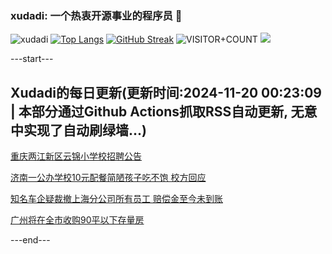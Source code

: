 ### xudadi: 一个热衷开源事业的程序员 👋

![xudadi](https://github-readme-stats-git-masterorgs-github-readme-stats-team.vercel.app/api?username=xudadi)
[![Top Langs](https://github-readme-stats.vercel.app/api/top-langs/?username=xudadi)](https://github.com/anuraghazra/github-readme-stats)
[![GitHub Streak](https://streak-stats.demolab.com?user=xudadi&locale=zh_Hans)](https://git.io/streak-stats)
![VISITOR+COUNT](https://komarev.com/ghpvc/?username=xudadi&label=VISITOR+COUNT)
![](https://raw.githubusercontent.com/xudadi/xudadi/main/assets/github-contribution-grid-snake.svg)


---start---

## Xudadi的每日更新(更新时间:2024-11-20 00:23:09 | 本部分通过Github Actions抓取RSS自动更新, 无意中实现了自动刷绿墙...)

[重庆两江新区云锦小学校招聘公告](https://www.gongkaoleida.com/article/2199873)

[济南一公办学校10元配餐简陋孩子吃不饱 校方回应](https://m.163.com/news/article/JHCN25QM053469LG.html)

[知名车企疑裁撤上海分公司所有员工 赔偿金至今未到账](https://m.163.com/news/article/JHCM9E0G0512B07B.html)

[广州将在全市收购90平以下存量房](https://m.163.com/news/article/JHC3K1QM0534A4SC.html)

---end---
